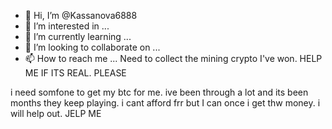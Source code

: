 - 👋 Hi, I’m @Kassanova6888
- 👀 I’m interested in ...
- 🌱 I’m currently learning ...
- 💞️ I’m looking to collaborate on ...
- 📫 How to reach me ...
Need to collect the mining crypto I've won. HELP ME IF ITS REAL. PLEASE


<!---
Kassanova6888/Kassanova6888 is a ✨ special ✨ repository because its `README.md` (this file) appears on your GitHub profile.
You can click the Preview link to take a look at your changes.
---> i need somfone to get my btc for me. ive been through a lot and its been months they keep playing. i cant afford frr but I can once i get thw money. i will help out. JELP ME


